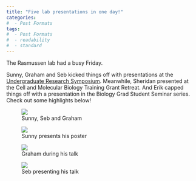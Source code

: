 ```yaml
---
title: "Five lab presentations in one day!"
categories:
#  - Post Formats
tags:
#  - Post Formats
#  - readability
#  - standard
---
```

The Rasmussen lab had a busy Friday.

Sunny, Graham and Seb kicked things off with presentations at the [Undergraduate Research Symposium](https://www.washington.edu/urs/). Meanwhile, Sheridan presented at the Cell and Molecular Biology Training Grant Retreat. And Erik capped things off with a presentation in the Biology Grad Student Seminar series. Check out some highlights below!

<figure>
    <img src="{{site.url}}/assets/images/2025_URS_IMG_8328.jpg" class="align-center">
    <figcaption>Sunny, Seb and Graham</figcaption>
</figure>

<figure>
    <img src="{{site.url}}/assets/images/2025_URS_IMG_8218.jpg" class="align-center">
    <figcaption>Sunny presents his poster</figcaption>
</figure>

<figure>
    <img src="{{site.url}}/assets/images/2025_URS_IMG_8260.jpg" class="align-center">
    <figcaption>Graham during his talk</figcaption>
</figure>

<figure>
    <img src="{{site.url}}/assets/images/2025_URS_IMG_8299.jpg" class="align-center">
    <figcaption>Seb presenting his talk</figcaption>
</figure>